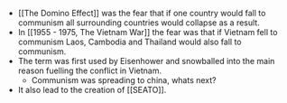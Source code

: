 - [[The Domino Effect]] was the fear that if one country would fall to communism all surrounding countries would collapse as a result.
- In [[1955 - 1975, The Vietnam War]] the fear was that if Vietnam fell to communism Laos, Cambodia and Thailand would also fall to communism.
- The term was first used by Eisenhower and snowballed into the main reason fuelling the conflict in Vietnam.
	- Communism was spreading to china, whats next?
- It also lead to the creation of [[SEATO]].